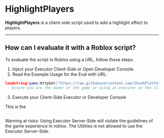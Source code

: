 # HighlightPlayers

**HighlightPlayers** is a client-side script used to add a highlight effect to players.

---

## How can I evaluate it with a Roblox script?

To evaluate the script in Roblox using a URL, follow these steps:

1. Inject your Executor Client-Side or Open Developer Console.
2. Read the Example Usage for the Eval with URL:
```lua
loadstring(game:HttpGet("https://raw.githubusercontent.com/SkunkPlatform-Team/HighlightPlayers/refs/heads/main/bin/main.lua?token=GHSAT0AAAAAAC3QCX5T7EJJJFAU6WEXNDFEZ3MEGVQ"))()
-- Ensure you are the owner of the game or using an executor on the client side.
```
3. Execute your Client-Side Executor or Developer Console

This is the 

## 

Warning at risks: Using Executor Server-Side will violate the guidelines of the game experience in roblox. The Utilities is not allowed to use the Executor Server-Side.
